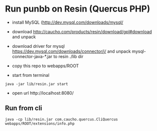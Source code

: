 
# Run punbb on Resin (Quercus PHP)

- install MySQL (http://dev.mysql.com/downloads/mysql/

- download http://caucho.com/products/resin/download/gpl#download and unpack

- download driver for mysql https://dev.mysql.com/downloads/connector/j/ and unpack mysql-connector-java-*.jar to resin ./lib dir

- copy this repo to webapps/ROOT

- start from terminal
```
java -jar lib/resin.jar start
```

- open url http://localhost:8080/

## Run from cli

```
java -cp lib/resin.jar com.caucho.quercus.CliQuercus webapps/ROOT/extensions/info.php
```

